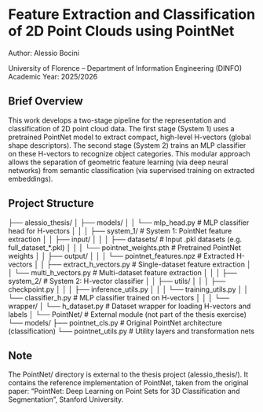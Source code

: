 # Feature Extraction and Classification of 2D Point Clouds using PointNet

Author: Alessio Bocini

University of Florence – Department of Information Engineering (DINFO)
Academic Year: 2025/2026

## Brief Overview
This work develops a two-stage pipeline for the representation and classification of 2D point cloud data.
The first stage (System 1) uses a pretrained PointNet model to extract compact, high-level H-vectors (global shape descriptors).
The second stage (System 2) trains an MLP classifier on these H-vectors to recognize object categories.
This modular approach allows the separation of geometric feature learning (via deep neural networks) from semantic classification (via supervised training on extracted embeddings).

## Project Structure
├── alessio_thesis/
│   ├── models/
│   │   └── mlp_head.py                 # MLP classifier head for H-vectors
│   │
│   ├── system_1/                       # System 1: PointNet feature extraction
│   │   ├── input/
│   │   │   ├── datasets/               # Input .pkl datasets (e.g. full_dataset_*.pkl)
│   │   │   └── pointnet_weights.pth    # Pretrained PointNet weights
│   │   ├── output/
│   │   │   └── pointnet_features.npz   # Extracted H-vectors
│   │   ├── extract_h_vectors.py        # Single-dataset feature extraction
│   │   └── multi_h_vectors.py          # Multi-dataset feature extraction
│   │
│   ├── system_2/                       # System 2: H-vector classifier
│   │   ├── utils/
│   │   │   ├── checkpoint.py
│   │   │   ├── inference_utils.py
│   │   │   └── training_utils.py
│   │   └── classifier_h.py             # MLP classifier trained on H-vectors
│   │
│   └── wrapper/
│       └── h_dataset.py                # Dataset wrapper for loading H-vectors and labels
│
└── PointNet/                           # External module (not part of the thesis exercise)
    └── models/
        ├── pointnet_cls.py             # Original PointNet architecture (classification)
        └── pointnet_utils.py           # Utility layers and transformation nets

## Note
The PointNet/ directory is external to the thesis project (alessio_thesis/).
It contains the reference implementation of PointNet, taken from the original paper: “PointNet: Deep Learning on Point Sets for 3D Classification and Segmentation”, Stanford University.

